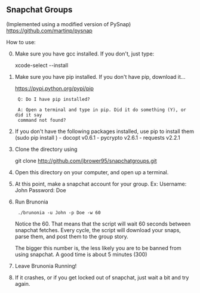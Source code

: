 Snapchat Groups
----------------
(Implemented using a modified version of PySnap)
https://github.com/martinp/pysnap



How to use:


0. Make sure you have gcc installed. If you don't, just type:

    xcode-select --install

1. Make sure you have pip installed. If you don't have pip, download it...
    
    https://pypi.python.org/pypi/pip

        Q: Do I have pip installed? 
        
        A: Open a terminal and type in pip. Did it do something (Y), or did it say
        command not found?


2. If you don't have the following packages installed, use pip to install them
    (sudo pip install <packagename>)
        - docopt                    v0.6.1
        - pycrypto                   v2.6.1
        - requests                  v2.2.1

3. Clone the directory using
    
    git clone http://github.com/jbrower95/snapchatgroups.git

4. Open this directory on your computer, and open up a terminal.
5. At this point, make a snapchat account for your group.
        Ex:
            Username: John
            Password: Doe
6. Run Brunonia

        ./brunonia -u John -p Doe -w 60

    Notice the 60. That means that the script will wait 60 seconds between
    snapchat fetches. Every cycle, the script will download your snaps, parse them,
    and post them to the group story.

    The bigger this number is, the less likely you are to be banned from using
    snapchat. A good time is about 5 minutes (300)

7. Leave Brunonia Running!

8. If it crashes, or if you get locked out of snapchat, just wait a bit and try again.

